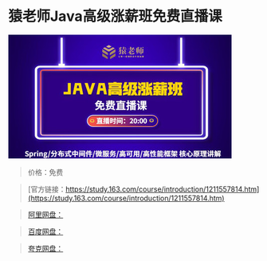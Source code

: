 # 猿老师Java高级涨薪班免费直播课

![img](../../../assets/study163/free/d37bdda05d474d84a74db00d1ba862ef.jpg)

> 价格：免费

> [官方链接：https://study.163.com/course/introduction/1211557814.htm](https://study.163.com/course/introduction/1211557814.htm)

> [阿里网盘：]()

> [百度网盘：]()

> [夸克网盘：]()
